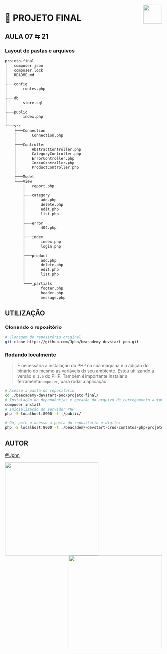 <a href="https://www.beacademy.com.br/devstartpaylivre/" target="_blank"><img src="https://www.beacademy.com.br/wp-content/uploads/2022/02/Cubo.png" align="right" width="60"/></a>

# 📂 PROJETO FINAL

## AULA 07 ⇆ 21

### Layout de pastas e arquivos

```sh
projeto-final
│   composer.json
│   composer.lock
│   README.md
│   
├───config
│       routes.php
│       
├───db
│       store.sql
│       
├───public
│       index.php
│       
└───src
    ├───Connection
    │       Connection.php
    │       
    ├───Controller
    │       AbstractController.php
    │       CategoryController.php
    │       ErrorController.php
    │       IndexController.php
    │       ProductController.php
    │       
    ├───Model
    └───View
        │   report.php
        │   
        ├───category
        │       add.php
        │       delete.php
        │       edit.php
        │       list.php
        │       
        ├───error
        │       404.php
        │       
        ├───index
        │       index.php
        │       login.php
        │
        ├───product
        │       add.php
        │       delete.php
        │       edit.php
        │       list.php
        │
        └───_partials
                footer.php
                header.php
                message.php
```

## UTILIZAÇÃO

### Clonando o repositório

```sh
# Clonagem do repositório original
git clone https://github.com/Jphn/beacademy-devstart-poo.git
```

### Rodando localmente

> É necessária a instalação do PHP na sua máquina e a adição do binário do mesmo as variáveis do seu ambiente. Estou utilizando a versão `8.1.6` do PHP. Também é importante instalar a ferramenta`composer`, para rodar a aplicação.

```sh
# Acesse a pasta do repositório
cd ./beacademy-devstart-poo/projeto-final/
# Instalação de dependências e geração do arquivo de carregamento automático das classes
composer install
# Inicialização do servidor PHP
php -S localhost:8000 -t ./public/
```

```sh
# Ou, pule o acesso a pasta do repositório e digite:
php -S localhost:8000 -t ./beacademy-devstart-crud-contatos-php/projeto-final/public/
```

## AUTOR

[@Jphn](https://github.com/Jphn)

<a href="https://www.beacademy.com.br/" target="_blank"><img src="https://www.beacademy.com.br/wp-content/uploads/2019/11/Logo-Topo.png" width="300" align="left" /></a>
<a href="https://www.paylivre.com/" target="_blank"><img src="https://web.paylivre.com/static/media/logo-blue.c7100186.png" width="300" align="right" /></a>
